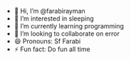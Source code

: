 - 👋 Hi, I’m @farabirayman
- 👀 I’m interested in sleeping
- 🌱 I’m currently learning programming
- 💞️ I’m looking to collaborate on error
- 😄 Pronouns: Sf Farabi
- ⚡ Fun fact: Do fun all time

<!---
farabirayman/farabirayman is a ✨ special ✨ repository because its `README.md` (this file) appears on your GitHub profile.
You can click the Preview link to take a look at your changes.
--->
